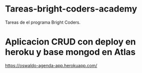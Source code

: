 # Tareas-bright-coders-academy
Tareas de el programa Bright Coders.


# Aplicacion CRUD con deploy en heroku y base mongod en Atlas
https://oswaldo-agenda-app.herokuapp.com/
